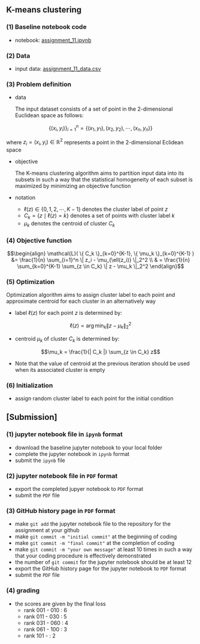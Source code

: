 ## K-means clustering

### (1) Baseline notebook code

- notebook: [assignment_11.ipynb](https://gitlab.com/cau-class/machine-learning/2022-1/assignment/-/blob/main/11/assignment_11.ipynb) 

### (2) Data

- input data: [assignment_11_data.csv](https://gitlab.com/cau-class/machine-learning/2022-1/assignment/-/blob/main/11/assignment_11_data.csv)

### (3) Problem definition

- data

    The input dataset consists of a set of point in the 2-dimensional Euclidean space as follows:

```math
\{ (x_i, y_i) \}_{i=1}^n = \{ (x_1, y_1), (x_2, y_2), \cdots, (x_n, y_n) \}
```
where $`z_i = (x_i, y_i) \in \mathbb{R}^2`$ represents a point in the 2-dimensional Eclidean space

- objective

    The K-means clustering algorithm aims to partition input data into its subsets in such a way that the statistical homogeneity of each subset is maximized by minimizing an objective function
    
- notation

    - $`\ell(z) \in \{ 0, 1, 2, \cdots, K-1 \}`$ denotes the cluster label of point $`z`$
    - $`C_k = \{ z \mid \ell(z) = k \}`$ denotes a set of points with cluster label $`k`$
    - $`\mu_k`$ denotes the centroid of cluster $`C_k`$

### (4) Objective function

```math
\begin{align}
    \mathcal{L}( \{ C_k \}_{k=0}^{K-1}, \{ \mu_k \}_{k=0}^{K-1} ) &= \frac{1}{n} \sum_{i=1}^n \| z_i - \mu_{\ell(z_i)} \|_2^2 \\
    & = \frac{1}{n} \sum_{k=0}^{K-1} \sum_{z \in C_k} \| z - \mu_k \|_2^2
\end{align}
```

### (5) Optimization

Optimization algorithm aims to assign cluster label to each point and approximate centroid for each cluster in an alternatively way

- label $`\ell(z)`$ for each point $`z`$ is determined by:

```math
\ell(z) = \arg\min_k \| z - \mu_k \|_2^2
```

- centroid $`\mu_k`$ of cluster $`C_k`$ is determined by:

```math
\mu_k = \frac{1}{| C_k |} \sum_{z \in C_k} z
```

- Note that the value of centroid at the previous iteration should be used when its associated cluster is empty

### (6) Initialization

- assign random cluster label to each point for the initial condition

## [Submission]

### (1) jupyter notebook file in `ipynb` format 

- download the baseline jupyter notebook to your local folder
- complete the jupyter notebook in `ipynb` format
- submit the `ipynb` file

### (2) jupyter notebook file in `PDF` format

- export the completed jupyer notebook to `PDF` format
- submit the `PDF` file

### (3) GitHub history page in `PDF` format

- make `git add` the jupyter notebook file to the repository for the assignment at your github
- make `git commit -m "initial commit"` at the beginning of coding
- make `git commit -m "final commit"` at the completion of coding
- make `git commit -m "your own message"` at least 10 times in such a way that your coding procedure is effectively demonstrated
- the number of `git commit` for the jupyter notebook should be at least 12
- export the GitHub history page for the jupyter notebook to `PDF` format
- submit the `PDF` file

### (4) grading

- the scores are given by the final loss
    - rank 001 - 010 : 6
    - rank 011 - 030 : 5
    - rank 031 - 060 : 4
    - rank 061 - 100 : 3
    - rank 101 -     : 2
